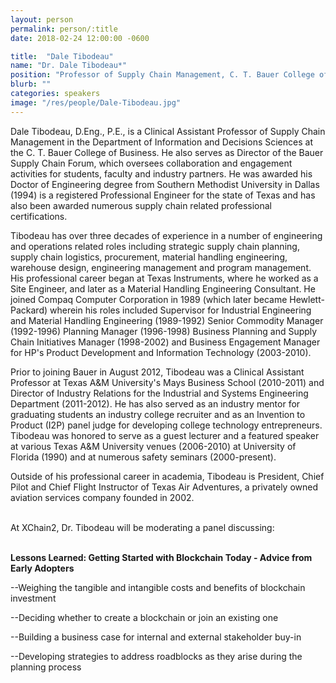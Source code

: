 ```yaml
---
layout: person
permalink: person/:title
date: 2018-02-24 12:00:00 -0600

title:  "Dale Tibodeau"
name: "Dr. Dale Tibodeau*"
position: "Professor of Supply Chain Management, C. T. Bauer College of Business"
blurb: ""
categories: speakers
image: "/res/people/Dale-Tibodeau.jpg"
---
```


Dale Tibodeau, D.Eng., P.E., is a Clinical Assistant Professor of Supply Chain Management in the Department of Information and Decisions Sciences at the C. T. Bauer College of Business. He also serves as Director of the Bauer Supply Chain Forum, which oversees collaboration and engagement activities for students, faculty and industry partners. He was awarded his Doctor of Engineering degree from Southern Methodist University in Dallas (1994) is a registered Professional Engineer for the state of Texas and has also been awarded numerous supply chain related professional certifications.

Tibodeau has over three decades of experience in a number of engineering and operations related roles including strategic supply chain planning, supply chain logistics, procurement, material handling engineering, warehouse design, engineering management and program management. His professional career began at Texas Instruments, where he worked as a Site Engineer, and later as a Material Handling Engineering Consultant. He joined Compaq Computer Corporation in 1989 (which later became Hewlett-Packard) wherein his roles included Supervisor for Industrial Engineering and Material Handling Engineering (1989-1992) Senior Commodity Manager (1992-1996) Planning Manager (1996-1998) Business Planning and Supply Chain Initiatives Manager (1998-2002) and Business Engagement Manager for HP's Product Development and Information Technology (2003-2010).

Prior to joining Bauer in August 2012, Tibodeau was a Clinical Assistant Professor at Texas A&M University's Mays Business School (2010-2011) and Director of Industry Relations for the Industrial and Systems Engineering Department (2011-2012). He has also served as an industry mentor for graduating students an industry college recruiter and as an Invention to Product (I2P) panel judge for developing college technology entrepreneurs. Tibodeau was honored to serve as a guest lecturer and a featured speaker at various Texas A&M University venues (2006-2010) at University of Florida (1990) and at numerous safety seminars (2000-present).

Outside of his professional career in academia, Tibodeau is President, Chief Pilot and Chief Flight Instructor of Texas Air Adventures, a privately owned aviation services company founded in 2002.

<br>
At XChain2, Dr. Tibodeau will be moderating a panel discussing:
<br>
<br>
<p><b>Lessons Learned: Getting Started with Blockchain Today - Advice from Early Adopters</b></p>

<p>--Weighing the tangible and intangible costs and benefits of blockchain investment</p>
<p>--Deciding whether to create a blockchain or join an existing one</p>
<p>--Building a business case for internal and external stakeholder buy-in</p> 
<p>--Developing strategies to address roadblocks as they arise during the planning process</p>
